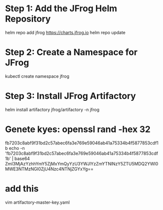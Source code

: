 # Step 1: Add the JFrog Helm Repository
helm repo add jfrog https://charts.jfrog.io
helm repo update

# Step 2: Create a Namespace for JFrog
kubectl create namespace jfrog


# Step 3: Install JFrog Artifactory
helm install artifactory jfrog/artifactory -n jfrog

# Genete kyes:  openssl rand -hex 32
fb7203c8abf9f31bd2c57abec6fa3e769e59046ab41a75334b4f5877853cdf1b
echo -n 'fb7203c8abf9f31bd2c57abec6fa3e769e59046ab41a75334b4f5877853cdf1b' | base64
ZmI3MjAzYzhhYmY5ZjMxYmQyYzU3YWJlYzZmYTNlNzY5ZTU5MDQ2YWI0MWE3NTMzNGI0ZjU4Nzc4NTNjZGYxYg==
# add this 
vim artifactory-master-key.yaml
